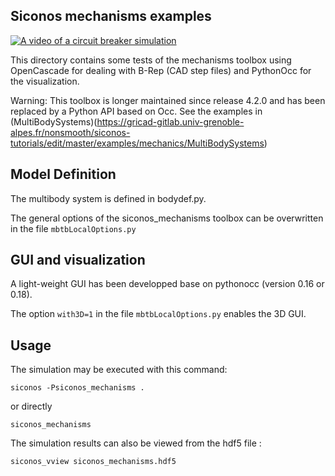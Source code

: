 Siconos mechanisms examples
---------------------------

[![A video of a circuit breaker simulation](https://img.youtube.com/vi/BvPUsuGX2jo/0.jpg)](https://youtu.be/BvPUsuGX2jo)


This directory contains some tests of the mechanisms toolbox using OpenCascade for dealing with B-Rep (CAD step files) and PythonOcc for the visualization.

Warning: This toolbox is longer maintained since release 4.2.0 and has been replaced by a Python API based on Occ. See the examples in (MultiBodySystems)(https://gricad-gitlab.univ-grenoble-alpes.fr/nonsmooth/siconos-tutorials/edit/master/examples/mechanics/MultiBodySystems)

Model Definition
----------------

The multibody system is defined in bodydef.py.

The general options of the siconos_mechanisms toolbox can be overwritten in the file `mbtbLocalOptions.py`


GUI and visualization
---------------------

A light-weight GUI has been developped base on pythonocc (version 0.16 or 0.18).	

The option `with3D=1` in the file `mbtbLocalOptions.py` enables the 3D GUI.

Usage
-----

The simulation may be executed with this command:

    siconos -Psiconos_mechanisms .

or directly

    siconos_mechanisms

The simulation results can also be viewed from the hdf5 file :

    siconos_vview siconos_mechanisms.hdf5
